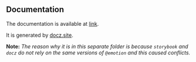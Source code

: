 ## Documentation

The documentation is available at [link]().

It is generated by [docz.site](https://docz.site).

**Note:** _The reason why it is in this separate folder is because `storybook` and `docz` do not rely on the same versions of `@emotion` and this caused conflicts._